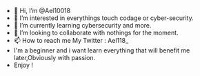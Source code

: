 - 👋 Hi, I’m @Ael10018
- 👀 I’m interested in everythings touch codage or cyber-security.
- 🌱 I’m currently learning cybersecurity and more.
- 💞️ I’m looking to collaborate with nothings for the moment.
- 📫 How to reach me My Twitter : Ael118_
- I'm a beginner and i want learn everything that will benefit me later,Obviously with passion.
- Enjoy !
<!---
Ael10018/Ael10018 is a ✨ special ✨ repository because its `README.md` (this file) appears on your GitHub profile.
You can click the Preview link to take a look at your changes.
--->
